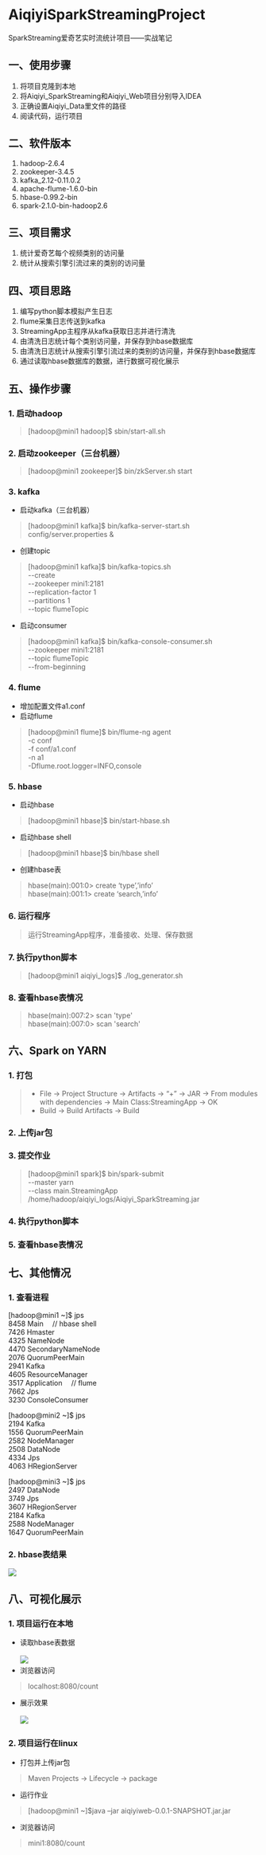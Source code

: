 # AiqiyiSparkStreamingProject
SparkStreaming爱奇艺实时流统计项目——实战笔记

## 一、使用步骤
1. 将项目克隆到本地
2. 将Aiqiyi_SparkStreaming和Aiqiyi_Web项目分别导入IDEA
3. 正确设置Aiqiyi_Data里文件的路径
4. 阅读代码，运行项目

## 二、软件版本
1. hadoop-2.6.4
2. zookeeper-3.4.5
3. kafka_2.12-0.11.0.2
4. apache-flume-1.6.0-bin
5. hbase-0.99.2-bin
6. spark-2.1.0-bin-hadoop2.6

## 三、项目需求
1. 统计爱奇艺每个视频类别的访问量
2. 统计从搜索引擎引流过来的类别的访问量

## 四、项目思路
1. 编写python脚本模拟产生日志
2. flume采集日志传送到kafka
3. StreamingApp主程序从kafka获取日志并进行清洗
4. 由清洗日志统计每个类别访问量，并保存到hbase数据库
5. 由清洗日志统计从搜索引擎引流过来的类别的访问量，并保存到hbase数据库
6. 通过读取hbase数据库的数据，进行数据可视化展示

## 五、操作步骤

### 1. 启动hadoop
> [hadoop@mini1 hadoop]$ sbin/start-all.sh

### 2. 启动zookeeper（三台机器）
> [hadoop@mini1 zookeeper]$ bin/zkServer.sh start

### 3. kafka
- 启动kafka（三台机器）
> [hadoop@mini1 kafka]$ bin/kafka-server-start.sh  config/server.properties &
- 创建topic
> [hadoop@mini1 kafka]$ bin/kafka-topics.sh \
--create \
--zookeeper mini1:2181 \
--replication-factor 1 \
--partitions 1 \
--topic flumeTopic
- 启动consumer
> [hadoop@mini1 kafka]$ bin/kafka-console-consumer.sh \
--zookeeper mini1:2181 \
--topic flumeTopic \
--from-beginning

### 4. flume
- 增加配置文件a1.conf
- 启动flume
> [hadoop@mini1 flume]$ bin/flume-ng agent \
-c conf \
-f conf/a1.conf \
-n a1 \
-Dflume.root.logger=INFO,console

### 5. hbase
- 启动hbase
> [hadoop@mini1 hbase]$ bin/start-hbase.sh
- 启动hbase shell
> [hadoop@mini1 hbase]$ bin/hbase shell
- 创建hbase表
> hbase(main):001:0> create ‘type’,’info’ \
hbase(main):001:1> create ‘search,’info’

### 6. 运行程序
> 运行StreamingApp程序，准备接收、处理、保存数据

### 7. 执行python脚本
> [hadoop@mini1 aiqiyi_logs]$ ./log_generator.sh

### 8. 查看hbase表情况
> hbase(main):007:2> scan 'type' \
hbase(main):007:0> scan 'search'

## 六、Spark on YARN
### 1. 打包
> - File → Project Structure → Artifacts → “+” → JAR → From modules with dependencies → Main Class:StreamingApp → OK
> - Build → Build Artifacts → Build
### 2. 上传jar包
### 3. 提交作业
> [hadoop@mini1 spark]$ bin/spark-submit \
--master yarn \
--class main.StreamingApp \
/home/hadoop/aiqiyi_logs/Aiqiyi_SparkStreaming.jar
### 4. 执行python脚本
### 5. 查看hbase表情况

## 七、其他情况
### 1. 查看进程
[hadoop@mini1 ~]$ jps \
8458 Main		&emsp;// hbase shell \
7426 Hmaster		\
4325 NameNode \
4470 SecondaryNameNode \
2076 QuorumPeerMain  \
2941 Kafka \
4605 ResourceManager \
3517 Application		&emsp;// flume \
7662 Jps \
3230 ConsoleConsumer 

[hadoop@mini2 ~]$ jps \
2194 Kafka \
1556 QuorumPeerMain \
2582 NodeManager \
2508 DataNode \
4334 Jps  \
4063 HRegionServer 

[hadoop@mini3 ~]$ jps \
2497 DataNode \
3749 Jps \
3607 HRegionServer \
2184 Kafka \
2588 NodeManager \
1647 QuorumPeerMain 
### 2. hbase表结果
![](https://github.com/linwt/AiqiyiSparkStreamingProject/blob/master/Aiqiyi_Picture/hbase.png)

## 八、可视化展示
### 1. 项目运行在本地
- 读取hbase表数据 <br><br>
![](https://github.com/linwt/AiqiyiSparkStreamingProject/blob/master/Aiqiyi_Picture/type.png)
- 浏览器访问
> localhost:8080/count
- 展示效果 <br><br>
![](https://github.com/linwt/AiqiyiSparkStreamingProject/blob/master/Aiqiyi_Picture/visual.png)

### 2. 项目运行在linux
- 打包并上传jar包
> Maven Projects -> Lifecycle -> package
- 运行作业
> [hadoop@mini1 ~]$java –jar aiqiyiweb-0.0.1-SNAPSHOT.jar.jar
- 浏览器访问
> mini1:8080/count


